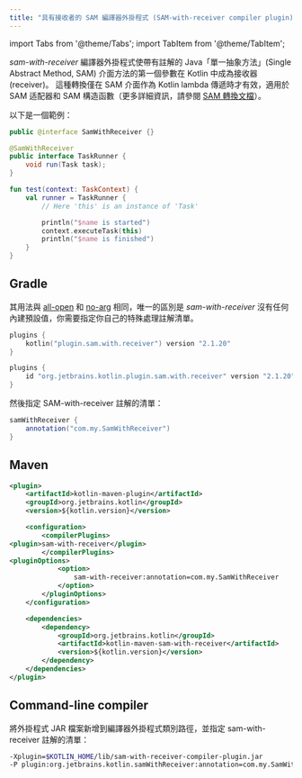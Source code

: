 ```yaml
---
title: "具有接收者的 SAM 編譯器外掛程式 (SAM-with-receiver compiler plugin)"
---
```

import Tabs from '@theme/Tabs';
import TabItem from '@theme/TabItem';

*sam-with-receiver* 編譯器外掛程式使帶有註解的 Java「單一抽象方法」(Single Abstract Method, SAM) 介面方法的第一個參數在 Kotlin 中成為接收器 (receiver)。 這種轉換僅在 SAM 介面作為 Kotlin lambda 傳遞時才有效，適用於 SAM 适配器和 SAM 構造函數（更多詳細資訊，請參閱 [SAM 轉換文檔](java-interop#sam-conversions)）。

以下是一個範例：

```java
public @interface SamWithReceiver {}

@SamWithReceiver
public interface TaskRunner {
    void run(Task task);
}
```

```kotlin
fun test(context: TaskContext) {
    val runner = TaskRunner {
        // Here 'this' is an instance of 'Task'

        println("$name is started")
        context.executeTask(this)
        println("$name is finished")
    }
}
```

## Gradle

其用法與 [all-open](all-open-plugin) 和 [no-arg](no-arg-plugin) 相同，唯一的區別是 *sam-with-receiver* 沒有任何內建預設值，你需要指定你自己的特殊處理註解清單。

<Tabs groupId="build-script">
<TabItem value="kotlin" label="Kotlin" default>

```kotlin
plugins {
    kotlin("plugin.sam.with.receiver") version "2.1.20"
}
```

</TabItem>
<TabItem value="groovy" label="Groovy" default>

```groovy
plugins {
    id "org.jetbrains.kotlin.plugin.sam.with.receiver" version "2.1.20"
}
```

</TabItem>
</Tabs>

然後指定 SAM-with-receiver 註解的清單：

```groovy
samWithReceiver {
    annotation("com.my.SamWithReceiver")
}
```

## Maven

```xml
<plugin>
    <artifactId>kotlin-maven-plugin</artifactId>
    <groupId>org.jetbrains.kotlin</groupId>
    <version>${kotlin.version}</version>

    <configuration>
        <compilerPlugins>
<plugin>sam-with-receiver</plugin>
        </compilerPlugins>
<pluginOptions>
            <option>
                sam-with-receiver:annotation=com.my.SamWithReceiver
            </option>
        </pluginOptions>
    </configuration>

    <dependencies>
        <dependency>
            <groupId>org.jetbrains.kotlin</groupId>
            <artifactId>kotlin-maven-sam-with-receiver</artifactId>
            <version>${kotlin.version}</version>
        </dependency>
    </dependencies>
</plugin>
```

## Command-line compiler

將外掛程式 JAR 檔案新增到編譯器外掛程式類別路徑，並指定 sam-with-receiver 註解的清單：

```bash
-Xplugin=$KOTLIN_HOME/lib/sam-with-receiver-compiler-plugin.jar
-P plugin:org.jetbrains.kotlin.samWithReceiver:annotation=com.my.SamWithReceiver
```